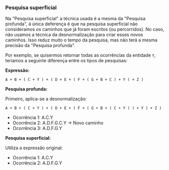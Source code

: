 ### Pesquisa superficial <header-set anchor-name="search-surface" />

Na "Pesquisa superficial" a técnica usada é a mesma da "Pesquisa profunda", á única deferença é que na pesquisa superficial não consideramos os caminhos que já foram escritos (ou percorridos). No caso, não usamos a técnica da desnormalização para criar esses novos caminhos. Isso reduz muito o tempo da pesquisa, mas não terá a mesma precisão da "Pesquisa profunda".

Por exemplo, se quisermos retornar todas as ocorrências da entidade `Y`, teriamos a seguinte diferença entre os tipos de pesquisas:

**Expressão:**

```
A + B + ( C + Y ) + ( D + E + ( F + ( G + B + C ) + Y ) + Z )
```

**Pesquisa profunda:**

Primeiro, aplica-se a desnormalização:

```
A + B + ( C + Y ) + ( D + E + ( F + ( G + B + ( C + Y ) ) + Y ) + Z )
```

* Ocorrência 1: A.C.Y
* Ocorrência 2: A.D.F.G.C.Y -> Novo caminho
* Ocorrência 3: A.D.F.G.Y

**Pesquisa superficial:**

Utiliza a expressão original:

* Ocorrência 1: A.C.Y
* Ocorrência 2: A.D.F.G.Y